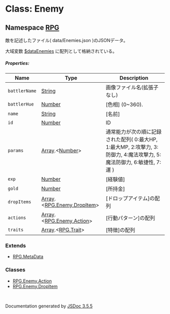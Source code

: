 # Class: Enemy

## Namespace [RPG](RPG.md)

敵を記述したファイル( data/Enemies.json )のJSONデータ。
 
大域変数 [$dataEnemies](global.md#dataenemies-arrayrpgenemy) に配列として格納されている。

##### Properties:

| Name | Type | Description |
| --- | --- | --- |
| `battlerName` | [String](String.md) | 画像ファイル名(拡張子なし) |
| `battlerHue` | [Number](Number.md) | [色相] \(0~360). |
| `name` | [String](String.md) | [名前] |
| `id` | [Number](Number.md) | ID |
| `params` | [Array](Array.md).&lt;[Number](Number.md)&gt; | 通常能力が次の順に記録された配列( 0:最大HP, 1:最大MP, 2:攻撃力, 3:防御力, 4:魔法攻撃力, 5:魔法防御力, 6:敏捷性, 7:運 )|
| `exp` | [Number](Number.md) | [経験値] |
| `gold` | [Number](Number.md) | [所持金] |
| `dropItems` | [Array](Array.md).<[RPG.Enemy.DropItem](RPG.Enemy.DropItem.md)> | [ドロップアイテム]の配列 |
| `actions` | [Array](Array.md).<[RPG.Enemy.Action](RPG.Enemy.Action.md)> | [行動パターン]の配列 |
| `traits` | [Array](Array.md).<[RPG.Trait](RPG.Trait.md)> | [特徴]の配列 |


### Extends

* [RPG.MetaData](RPG.MetaData.md)

### Classes

* [RPG.Enemy.Action](RPG.Enemy.Action.md)
* [RPG.Enemy.DropItem](RPG.Enemy.DropItem.md)

 <br>

  Documentation generated by [JSDoc 3.5.5](https://github.com/jsdoc3/jsdoc)
